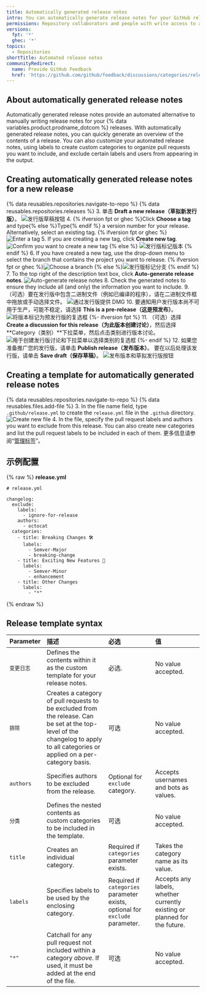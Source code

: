 ```yaml
---
title: Automatically generated release notes
intro: You can automatically generate release notes for your GitHub releases
permissions: Repository collaborators and people with write access to a repository can generate and customize automated release notes for a release.
versions:
  fpt: '*'
  ghec: '*'
topics:
  - Repositories
shortTitle: Automated release notes
communityRedirect:
  name: Provide GitHub Feedback
  href: 'https://github.com/github/feedback/discussions/categories/releases-feedback'
---
```


## About automatically generated release notes

Automatically generated release notes provide an automated alternative to manually writing release notes for your {% data variables.product.prodname_dotcom %} releases. With automatically generated release notes, you can quickly generate an overview of the contents of a release. You can also customize your automated release notes, using labels to create custom categories to organize pull requests you want to include, and exclude certain labels and users from appearing in the output.

## Creating automatically generated release notes for a new release

{% data reusables.repositories.navigate-to-repo %}
{% data reusables.repositories.releases %}
3. 单击 **Draft a new release（草拟新发行版）**。 ![发行版草稿按钮](/assets/images/help/releases/draft_release_button.png)
4. {% ifversion fpt or ghec %}Click **Choose a tag** and type{% else %}Type{% endif %} a version number for your release. Alternatively, select an existing tag.
  {% ifversion fpt or ghec %}
  ![Enter a tag](/assets/images/help/releases/releases-tag-create.png)
5. If you are creating a new tag, click **Create new tag**. ![Confirm you want to create a new tag](/assets/images/help/releases/releases-tag-create-confirm.png)
  {% else %}
  ![发行版标记版本](/assets/images/enterprise/releases/releases-tag-version.png)
{% endif %}
6. If you have created a new tag, use the drop-down menu to select the branch that contains the project you want to release.
  {% ifversion fpt or ghec %}![Choose a branch](/assets/images/help/releases/releases-choose-branch.png)
  {% else %}![发行版标记分支](/assets/images/enterprise/releases/releases-tag-branch.png)
  {% endif %}
7. To the top right of the description text box, click **Auto-generate release notes**. ![Auto-generate release notes](/assets/images/help/releases/auto-generate-release-notes.png)
8. Check the generated notes to ensure they include all (and only) the information you want to include.
9. （可选）要在发行版中包含二进制文件（例如已编译的程序），请在二进制文件框中拖放或手动选择文件。 ![通过发行版提供 DMG](/assets/images/help/releases/releases_adding_binary.gif)
10. 要通知用户发行版本尚不可用于生产，可能不稳定，请选择 **This is a pre-release（这是预发布）**。 ![将版本标记为预发行版的复选框](/assets/images/help/releases/prerelease_checkbox.png)
{%- ifversion fpt %}
11. （可选）选择 **Create a discussion for this release（为此版本创建讨论）**，然后选择 **Category（类别）**下拉菜单，然后点击类别进行版本讨论。 ![用于创建发行版讨论和下拉菜单以选择类别的复选框](/assets/images/help/releases/create-release-discussion.png)
{%- endif %}
12. 如果您准备推广您的发行版，请单击 **Publish release（发布版本）**。 要在以后处理该发行版，请单击 **Save draft（保存草稿）**。 ![发布版本和草拟发行版按钮](/assets/images/help/releases/release_buttons.png)


## Creating a template for automatically generated release notes

{% data reusables.repositories.navigate-to-repo %}
{% data reusables.files.add-file %}
3. In the file name field, type `.github/release.yml` to create the `release.yml` file in the `.github` directory. ![Create new file](/assets/images/help/releases/release-yml.png)
4. In the file, specify the pull request labels and authors you want to exclude from this release. You can also create new categories and list the pull request labels to be included in each of them. 更多信息请参阅“[管理标签](/issues/using-labels-and-milestones-to-track-work/managing-labels)”。

## 示例配置

{% raw %}
**release.yml**
```yaml{:copy}
# release.yml

changelog:
  exclude:
    labels:
      - ignore-for-release
    authors:
      - octocat
  categories:
    - title: Breaking Changes 🛠
      labels:
        - Semver-Major
        - breaking-change
    - title: Exciting New Features 🎉
      labels:
        - Semver-Minor
        - enhancement
    - title: Other Changes
      labels:
        - "*"
```
{% endraw %}

## Release template syntax

| Parameter | 描述                                                                                                                                                                               | 必选                                                                           | 值                                                                         |
|:--------- |:-------------------------------------------------------------------------------------------------------------------------------------------------------------------------------- |:---------------------------------------------------------------------------- |:------------------------------------------------------------------------- |
| `变更日志`    | Defines the contents within it as the custom template for your release notes.                                                                                                    | 必选.                                                                          | No value accepted.                                                        |
| `排除`      | Creates a category of pull requests to be excluded from the release. Can be set at the top-level of the changelog to apply to all categories or applied on a per-category basis. | 可选                                                                           | No value accepted.                                                        |
| `authors` | Specifies authors to be excluded from the release.                                                                                                                               | Optional for `exclude` category.                                             | Accepts usernames and bots as values.                                     |
| `分类`      | Defines the nested contents as custom categories to be included in the template.                                                                                                 | 可选                                                                           | No value accepted.                                                        |
| `title`   | Creates an individual category.                                                                                                                                                  | Required if `categories` parameter exists.                                   | Takes the category name as its value.                                     |
| `labels`  | Specifies labels to be used by the enclosing category.                                                                                                                           | Required if `categories` parameter exists, optional for `exclude` parameter. | Accepts any labels, whether currently existing or planned for the future. |
| `"*"`     | Catchall for any pull request not included within a category *above*. If used, it must be added at the end of the file.                                                          | 可选                                                                           | No value accepted.                                                        |
